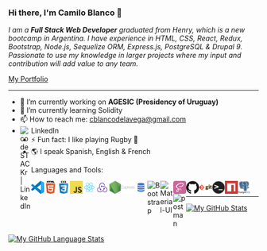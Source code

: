 ### Hi there, I'm Camilo Blanco 👋

<p><em>I am a <strong> Full Stack Web Developer</strong> graduated from Henry, which is a new bootcamp in Argentina. I have experience in HTML, CSS, React, Redux, Bootstrap, Node.js, Sequelize ORM, Express.js, PostgreSQL & Drupal 9. Passionate to use my knowledge in larger projects where my input and contribution will add value to any team.</em></p>

[My Portfolio](https://modest-yalow-20efb0.netlify.app)

----------------------------------------------------------------------------------------------------------------------

- 🔭 I’m currently working on <strong>AGESIC (Presidency of Uruguay)</strong>
- 🌱 I’m currently learning Solidity
- 📫  How to reach me: cblancodelavega@gmail.com
- [<img align="left" alt="codeSTACKr | LinkedIn" width="22px" src="https://cdn.jsdelivr.net/npm/simple-icons@v3/icons/linkedin.svg" />](https://www.linkedin.com/in/camilo-blanco-de-la-vega-51a6a51b0/) LinkedIn
- ⚡ Fun fact: I like playing Rugby 🏉
- 🌎 I speak Spanish, English & French

Languages and Tools:

<img align="left" alt="Visual Studio Code" width="26px" src="https://raw.githubusercontent.com/github/explore/80688e429a7d4ef2fca1e82350fe8e3517d3494d/topics/visual-studio-code/visual-studio-code.png" />
<img align="left" alt="HTML5" width="26px" src="https://raw.githubusercontent.com/github/explore/80688e429a7d4ef2fca1e82350fe8e3517d3494d/topics/html/html.png" />
<img align="left" alt="CSS3" width="26px" src="https://raw.githubusercontent.com/github/explore/80688e429a7d4ef2fca1e82350fe8e3517d3494d/topics/css/css.png" />
<img align="left" alt="JavaScript" width="26px" src="https://raw.githubusercontent.com/github/explore/80688e429a7d4ef2fca1e82350fe8e3517d3494d/topics/javascript/javascript.png" />
<img align="left" alt="React" width="26px" src="https://raw.githubusercontent.com/github/explore/80688e429a7d4ef2fca1e82350fe8e3517d3494d/topics/react/react.png" />
<img align="left" alt="REDUX" width="26px" src="https://raw.githubusercontent.com/TheNear/TheNear/master/icons/redux.png" />
<img align="left" alt="Node.js" width="26px" src="https://raw.githubusercontent.com/github/explore/80688e429a7d4ef2fca1e82350fe8e3517d3494d/topics/nodejs/nodejs.png" />
<img align="left" alt="Express" width="26px" src="https://raw.githubusercontent.com/github/explore/80688e429a7d4ef2fca1e82350fe8e3517d3494d/topics/express/express.png" />
<img align="left" alt="SQL" width="26px" src="https://raw.githubusercontent.com/github/explore/80688e429a7d4ef2fca1e82350fe8e3517d3494d/topics/sql/sql.png" />
<img align="left" alt="Bootstrap" width="26px" src="https://seocom.agency/wp-content/uploads/2019/02/bootstrap-stack.png" />
<img align="left" alt="Material-UI" width="26px" src="https://avatars2.githubusercontent.com/u/33663932?s=200&v=4" />
<img align="left" alt="SASS" width="26px" src="https://raw.githubusercontent.com/TheNear/TheNear/master/icons/sass.png" />
<img align="left" alt="GitHub" width="26px" src="https://raw.githubusercontent.com/github/explore/78df643247d429f6cc873026c0622819ad797942/topics/github/github.png" />
<img align="left" alt="Git" width="26px" src="https://raw.githubusercontent.com/github/explore/80688e429a7d4ef2fca1e82350fe8e3517d3494d/topics/git/git.png" />
<img align="left" alt="Terminal" width="26px" src="https://raw.githubusercontent.com/github/explore/80688e429a7d4ef2fca1e82350fe8e3517d3494d/topics/terminal/terminal.png" />
<img align="left" alt="NPM" width="26px" src="https://raw.githubusercontent.com/github/explore/80688e429a7d4ef2fca1e82350fe8e3517d3494d/topics/npm/npm.png" />
<img align="left" alt="postgresql" width="26px"  src="https://raw.githubusercontent.com/devicons/devicon/master/icons/postgresql/postgresql-original-wordmark.svg" /> 
<img align="left" alt="postman" width="26px"  src="https://www.vectorlogo.zone/logos/getpostman/getpostman-icon.svg"  /> 
  
<br />

----------------------------------------------------------------------------------------------------------------------


[![My GitHub Stats](https://github-readme-stats.vercel.app/api/?username=CamiloJBlanco&count_private=true&theme=tokyonight&showicons=true)]()

<br />

[![My GitHub Language Stats](https://github-readme-stats.vercel.app/api/top-langs/?username=CamiloJBlanco&langs_count=5&theme=tokyonight)]()
